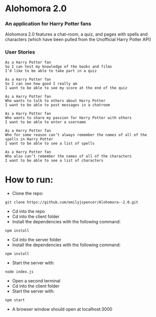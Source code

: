# Alohomora 2.0

### An application for Harry Potter fans

Alohomora 2.0 features a chat-room, a quiz, and pages with spells and characters (which have been pulled from the Unofficial Harry Potter API)

### User Stories

```
As a Harry Potter fan
So I can test my knowledge of the books and films
I’d like to be able to take part in a quiz

As a Harry Potter fan
So I can see how good I really am
I want to be able to see my score at the end of the quiz

As a Harry Potter fan
Who wants to talk to others about Harry Potter
I want to be able to post messages in a chatroom

As a Harry Potter fan
Who wants to share my passion for Harry Potter with others
I want to be able to enter a username

As a Harry Potter fan
Who for some reason can’t always remember the names of all of the spells in Harry Potter
I want to be able to see a list of spells

As a Harry Potter fan
Who also can’t remember the names of all of the characters
I want to be able to see a list of characters
```

# How to run:
* Clone the repo:
```
git clone https://github.com/emilyjspencer/Alohomora--2.0.git
```
* Cd into the repo
* Cd into the client folder
* Install the dependencies with the following command:
```
npm install
```
* Cd into the server folder
* Install the dependencies with the following command:
```
npm install
```
* Start the server with:
```
node index.js
```
* Open a second terminal
* Cd into the client folder
* Start the server with:
```
npm start
```
* A browser window should open at localhost:3000
